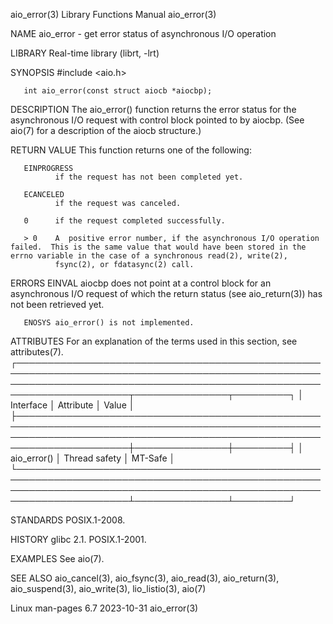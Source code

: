 aio_error(3)                                                                              Library Functions Manual                                                                             aio_error(3)

NAME
       aio_error - get error status of asynchronous I/O operation

LIBRARY
       Real-time library (librt, -lrt)

SYNOPSIS
       #include <aio.h>

       int aio_error(const struct aiocb *aiocbp);

DESCRIPTION
       The aio_error() function returns the error status for the asynchronous I/O request with control block pointed to by aiocbp.  (See aio(7) for a description of the aiocb structure.)

RETURN VALUE
       This function returns one of the following:

       EINPROGRESS
              if the request has not been completed yet.

       ECANCELED
              if the request was canceled.

       0      if the request completed successfully.

       > 0    A  positive error number, if the asynchronous I/O operation failed.  This is the same value that would have been stored in the errno variable in the case of a synchronous read(2), write(2),
              fsync(2), or fdatasync(2) call.

ERRORS
       EINVAL aiocbp does not point at a control block for an asynchronous I/O request of which the return status (see aio_return(3)) has not been retrieved yet.

       ENOSYS aio_error() is not implemented.

ATTRIBUTES
       For an explanation of the terms used in this section, see attributes(7).
       ┌────────────────────────────────────────────────────────────────────────────────────────────────────────────────────────────────────────────────────────────────────────┬───────────────┬─────────┐
       │ Interface                                                                                                                                                              │ Attribute     │ Value   │
       ├────────────────────────────────────────────────────────────────────────────────────────────────────────────────────────────────────────────────────────────────────────┼───────────────┼─────────┤
       │ aio_error()                                                                                                                                                            │ Thread safety │ MT-Safe │
       └────────────────────────────────────────────────────────────────────────────────────────────────────────────────────────────────────────────────────────────────────────┴───────────────┴─────────┘

STANDARDS
       POSIX.1-2008.

HISTORY
       glibc 2.1.  POSIX.1-2001.

EXAMPLES
       See aio(7).

SEE ALSO
       aio_cancel(3), aio_fsync(3), aio_read(3), aio_return(3), aio_suspend(3), aio_write(3), lio_listio(3), aio(7)

Linux man-pages 6.7                                                                              2023-10-31                                                                                    aio_error(3)
